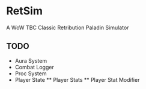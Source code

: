 # RetSim
A WoW TBC Classic Retribution Paladin Simulator
## TODO
* Aura System
* Combat Logger 
* Proc System 
* Player State
** Player Stats
** Player Stat Modifier